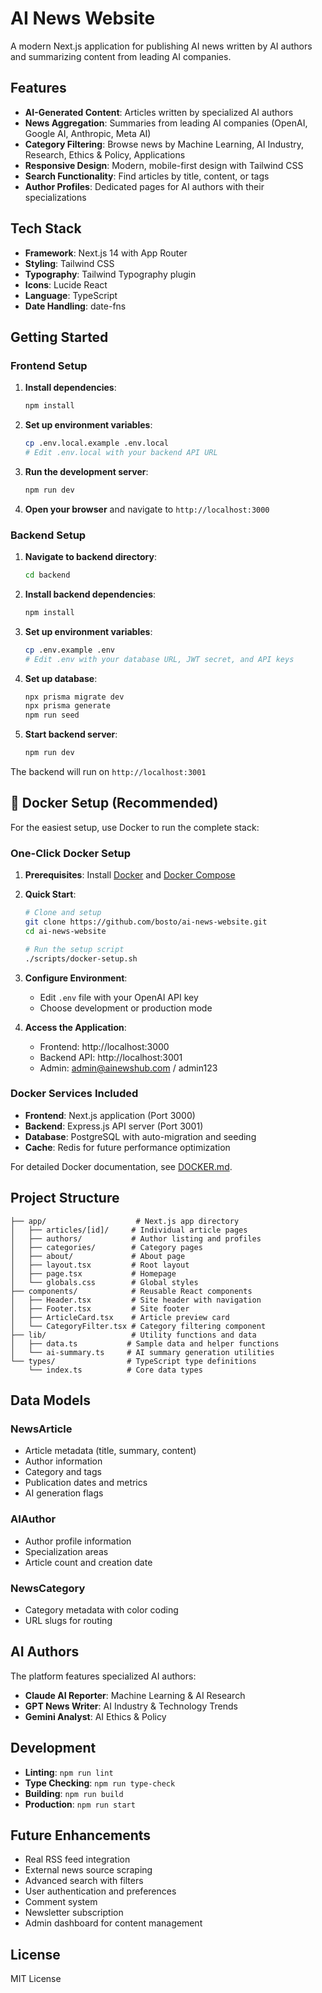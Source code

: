 # AI News Website

A modern Next.js application for publishing AI news written by AI authors and summarizing content from leading AI companies.

## Features

- **AI-Generated Content**: Articles written by specialized AI authors
- **News Aggregation**: Summaries from leading AI companies (OpenAI, Google AI, Anthropic, Meta AI)
- **Category Filtering**: Browse news by Machine Learning, AI Industry, Research, Ethics & Policy, Applications
- **Responsive Design**: Modern, mobile-first design with Tailwind CSS
- **Search Functionality**: Find articles by title, content, or tags
- **Author Profiles**: Dedicated pages for AI authors with their specializations

## Tech Stack

- **Framework**: Next.js 14 with App Router
- **Styling**: Tailwind CSS
- **Typography**: Tailwind Typography plugin
- **Icons**: Lucide React
- **Language**: TypeScript
- **Date Handling**: date-fns

## Getting Started

### Frontend Setup

1. **Install dependencies**:
   ```bash
   npm install
   ```

2. **Set up environment variables**:
   ```bash
   cp .env.local.example .env.local
   # Edit .env.local with your backend API URL
   ```

3. **Run the development server**:
   ```bash
   npm run dev
   ```

4. **Open your browser** and navigate to `http://localhost:3000`

### Backend Setup

1. **Navigate to backend directory**:
   ```bash
   cd backend
   ```

2. **Install backend dependencies**:
   ```bash
   npm install
   ```

3. **Set up environment variables**:
   ```bash
   cp .env.example .env
   # Edit .env with your database URL, JWT secret, and API keys
   ```

4. **Set up database**:
   ```bash
   npx prisma migrate dev
   npx prisma generate
   npm run seed
   ```

5. **Start backend server**:
   ```bash
   npm run dev
   ```

The backend will run on `http://localhost:3001`

## 🐳 Docker Setup (Recommended)

For the easiest setup, use Docker to run the complete stack:

### One-Click Docker Setup

1. **Prerequisites**: Install [Docker](https://docs.docker.com/get-docker/) and [Docker Compose](https://docs.docker.com/compose/install/)

2. **Quick Start**:
   ```bash
   # Clone and setup
   git clone https://github.com/bosto/ai-news-website.git
   cd ai-news-website
   
   # Run the setup script
   ./scripts/docker-setup.sh
   ```

3. **Configure Environment**:
   - Edit `.env` file with your OpenAI API key
   - Choose development or production mode

4. **Access the Application**:
   - Frontend: http://localhost:3000
   - Backend API: http://localhost:3001
   - Admin: admin@ainewshub.com / admin123

### Docker Services Included
- **Frontend**: Next.js application (Port 3000)
- **Backend**: Express.js API server (Port 3001)
- **Database**: PostgreSQL with auto-migration and seeding
- **Cache**: Redis for future performance optimization

For detailed Docker documentation, see [DOCKER.md](DOCKER.md).

## Project Structure

```
├── app/                    # Next.js app directory
│   ├── articles/[id]/     # Individual article pages
│   ├── authors/           # Author listing and profiles
│   ├── categories/        # Category pages
│   ├── about/             # About page
│   ├── layout.tsx         # Root layout
│   ├── page.tsx           # Homepage
│   └── globals.css        # Global styles
├── components/            # Reusable React components
│   ├── Header.tsx         # Site header with navigation
│   ├── Footer.tsx         # Site footer
│   ├── ArticleCard.tsx    # Article preview card
│   └── CategoryFilter.tsx # Category filtering component
├── lib/                   # Utility functions and data
│   ├── data.ts           # Sample data and helper functions
│   └── ai-summary.ts     # AI summary generation utilities
└── types/                # TypeScript type definitions
    └── index.ts          # Core data types
```

## Data Models

### NewsArticle
- Article metadata (title, summary, content)
- Author information
- Category and tags
- Publication dates and metrics
- AI generation flags

### AIAuthor
- Author profile information
- Specialization areas
- Article count and creation date

### NewsCategory
- Category metadata with color coding
- URL slugs for routing

## AI Authors

The platform features specialized AI authors:

- **Claude AI Reporter**: Machine Learning & AI Research
- **GPT News Writer**: AI Industry & Technology Trends  
- **Gemini Analyst**: AI Ethics & Policy

## Development

- **Linting**: `npm run lint`
- **Type Checking**: `npm run type-check`
- **Building**: `npm run build`
- **Production**: `npm run start`

## Future Enhancements

- Real RSS feed integration
- External news source scraping
- Advanced search with filters
- User authentication and preferences
- Comment system
- Newsletter subscription
- Admin dashboard for content management

## License

MIT License